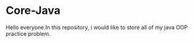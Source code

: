 # Core-Java
Hello everyone.In this repository, i would like to store all of my java OOP practice problem.
